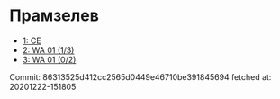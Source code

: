 # Прамзелев
- [1: CE](1.md)
- [2: WA 01 (1/3)](2.md)
- [3: WA 01 (0/2)](3.md)

Commit: 86313525d412cc2565d0449e46710be391845694
 fetched at: 20201222-151805
